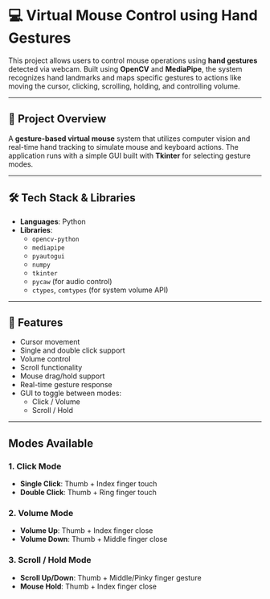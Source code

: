 # 💻 Virtual Mouse Control using Hand Gestures

This project allows users to control mouse operations using **hand gestures** detected via webcam. Built using **OpenCV** and **MediaPipe**, the system recognizes hand landmarks and maps specific gestures to actions like moving the cursor, clicking, scrolling, holding, and controlling volume.

---

## 📅 Project Overview

A **gesture-based virtual mouse** system that utilizes computer vision and real-time hand tracking to simulate mouse and keyboard actions. The application runs with a simple GUI built with **Tkinter** for selecting gesture modes.

---

## 🛠️ Tech Stack & Libraries

- **Languages**: Python
- **Libraries**:
  - `opencv-python`
  - `mediapipe`
  - `pyautogui`
  - `numpy`
  - `tkinter`
  - `pycaw` (for audio control)
  - `ctypes`, `comtypes` (for system volume API)

---

## 📝 Features

- Cursor movement
- Single and double click support
- Volume control
- Scroll functionality
- Mouse drag/hold support
- Real-time gesture response
- GUI to toggle between modes:
  - Click / Volume
  - Scroll / Hold

---

## Modes Available

### 1. Click Mode
- **Single Click**: Thumb + Index finger touch
- **Double Click**: Thumb + Ring finger touch

### 2. Volume Mode
- **Volume Up**: Thumb + Index finger close
- **Volume Down**: Thumb + Middle finger close

### 3. Scroll / Hold Mode
- **Scroll Up/Down**: Thumb + Middle/Pinky finger gesture
- **Mouse Hold**: Thumb + Index finger close

